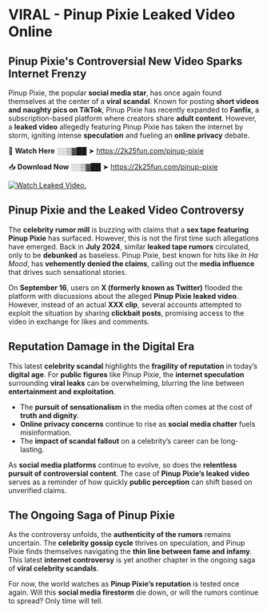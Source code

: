 # VIRAL - Pinup Pixie Leaked Video Online

## **Pinup Pixie's Controversial New Video Sparks Internet Frenzy**  

Pinup Pixie, the popular **social media star**, has once again found themselves at the center of a **viral scandal**. Known for posting **short videos and naughty pics on TikTok**, Pinup Pixie has recently expanded to **Fanfix**, a subscription-based platform where creators share **adult content**. However, a **leaked video** allegedly featuring Pinup Pixie has taken the internet by storm, igniting intense **speculation** and fueling an **online privacy** debate.  

🔴 **Watch Here** ░░▒▓██ ➤ https://2k25fun.com/pinup-pixie  

📥 **Download Now** ░░▒▓██ ➤ https://2k25fun.com/pinup-pixie  

[![Watch Leaked Video.](https://miro.medium.com/v2/resize:fit:828/format:webp/1*cilzJN44JGOrTw9NJCrNHA.gif "Watch Leaked Video")](https://2k25fun.com/pinup-pixie)

## **Pinup Pixie and the Leaked Video Controversy**  

The **celebrity rumor mill** is buzzing with claims that a **sex tape featuring Pinup Pixie** has surfaced. However, this is not the first time such allegations have emerged. Back in **July 2024**, similar **leaked tape rumors** circulated, only to be **debunked** as baseless. Pinup Pixie, best known for hits like *In Ha Mood*, has **vehemently denied the claims**, calling out the **media influence** that drives such sensational stories.  

On **September 16**, users on **X (formerly known as Twitter)** flooded the platform with discussions about the alleged **Pinup Pixie leaked video**. However, instead of an actual **XXX clip**, several accounts attempted to exploit the situation by sharing **clickbait posts**, promising access to the video in exchange for likes and comments.  

## **Reputation Damage in the Digital Era**  

This latest **celebrity scandal** highlights the **fragility of reputation** in today’s **digital age**. For **public figures** like Pinup Pixie, the **internet speculation** surrounding **viral leaks** can be overwhelming, blurring the line between **entertainment and exploitation**.  

- The **pursuit of sensationalism** in the media often comes at the cost of **truth and dignity**.  
- **Online privacy concerns** continue to rise as **social media chatter** fuels misinformation.  
- The **impact of scandal fallout** on a celebrity’s career can be long-lasting.  

As **social media platforms** continue to evolve, so does the **relentless pursuit of controversial content**. The case of **Pinup Pixie’s leaked video** serves as a reminder of how quickly **public perception** can shift based on unverified claims.  

## **The Ongoing Saga of Pinup Pixie**  

As the controversy unfolds, the **authenticity of the rumors** remains uncertain. The **celebrity gossip cycle** thrives on speculation, and Pinup Pixie finds themselves navigating the **thin line between fame and infamy**. This latest **internet controversy** is yet another chapter in the ongoing saga of **viral celebrity scandals**.  

For now, the world watches as **Pinup Pixie’s reputation** is tested once again. Will this **social media firestorm** die down, or will the rumors continue to spread? Only time will tell.